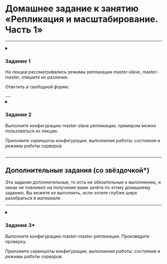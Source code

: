 # Домашнее задание к занятию «Репликация и масштабирование. Часть 1»
<!--
### Инструкция по выполнению домашнего задания

1. Сделайте fork [репозитория c шаблоном решения](https://github.com/netology-code/sys-pattern-homework) к себе в Github и переименуйте его по названию или номеру занятия, например, https://github.com/имя-вашего-репозитория/gitlab-hw или https://github.com/имя-вашего-репозитория/8-03-hw).
2. Выполните клонирование этого репозитория к себе на ПК с помощью команды `git clone`.
3. Выполните домашнее задание и заполните у себя локально этот файл README.md:
   - впишите вверху название занятия и ваши фамилию и имя;
   - в каждом задании добавьте решение в требуемом виде: текст/код/скриншоты/ссылка;
   - для корректного добавления скриншотов воспользуйтесь инструкцией [«Как вставить скриншот в шаблон с решением»](https://github.com/netology-code/sys-pattern-homework/blob/main/screen-instruction.md);
   - при оформлении используйте возможности языка разметки md. Коротко об этом можно посмотреть в [инструкции по MarkDown](https://github.com/netology-code/sys-pattern-homework/blob/main/md-instruction.md).
4. После завершения работы над домашним заданием сделайте коммит (`git commit -m "comment"`) и отправьте его на Github (`git push origin`).
5. Для проверки домашнего задания преподавателем в личном кабинете прикрепите и отправьте ссылку на решение в виде md-файла в вашем Github.
6. Любые вопросы задавайте в чате учебной группы и/или в разделе «Вопросы по заданию» в личном кабинете.

Желаем успехов в выполнении домашнего задания.
-->
---
<details>
  <summary>

### Задание 1

На лекции рассматривались режимы репликации master-slave, master-master, опишите их различия.

*Ответить в свободной форме.*

  </summary>

Репликация (от лат. replico -повторяю) — это тиражирование изменений данных с главного сервера БД на одном или нескольких зависимых серверах. Главный сервер будем называть мастером, а зависимые — репликами.
Изменения данных, происходящие на мастере, повторяются на репликах (но не наоборот). Поэтому запросы на изменение данных (INSERT, UPDATE, DELETE и т. д.) выполняются только на мастере, а запросы на чтение данных (проще говоря, SELECT) могут выполняться как на репликах, так и на мастере. Процесс репликации на одной из реплик не влияет на работу других реплик, и практически не влияет на работу мастера.

*master-slave*

Классическая схема репликации, когда данные с одного сервера "master - ведущий" передаются на "slave - ведомый", при этом запись данных производится только на master'е, а чтение возможно как с 'master', так и с 'slave'. серверов 'slave' может быть несколько.

*master-master*

Схема репликации, когда данные передаются с одного master сервера на другой(-ие) master сервер. Запись данных в БД может производиться на любом сервере master, НО при сбое репликации данные с большей долей вероятности станут не консистентными. С данной схеме репликации может быть несколько серверов 'master' и к каждому можно добавить один или несколько серверов 'slave'.

</details>
---

<details>
  <summary>

### Задание 2

Выполните конфигурацию master-slave репликации, примером можно пользоваться из лекции.

*Приложите скриншоты конфигурации, выполнения работы: состояния и режимы работы серверов.*

  </summary>

Конфигурацию репликации master-slave будем выполнять на вирт машинах с ОС Centos 7


```
1ВМ: hostname: mysql-master, ip 192.168.77.117

2ВМ: hostname: mysql-slave, ip 192.168.77.118
```

#### Настройка mysql-master сервера.

Будем начинать с настройки конфигурационного файла базы данных.

```
$. nano my.cnf 
```

Первый делом нам нужно настроить server_id. (_ 'server_id' это идентификатор сервера и он используется для идентификации сервера в топологии репликации и он обязательно должен быть положительным целым числом от 1 до 32_).

```
[mysqld]
server_id = 1
```

Настройка ведение двоичного журнала (binary log).

_Ведения двоичного журнала на сервере master является обязательным действием потому что сервер slave будет подключаться на сервер master и читать эти двоичные журналы. Ведение двоичного журнала по умолчанию включено. Но по умолчанию все двоичные журналы будут создаваться и хранится в директории там где лежат все файлы базы данных. Нам это не подходит и мы сами укажем место хранения двоичных журналов._

```
[mysqld]
...
log_bin = /var/log/mysql/binary_log/mysql-bin.log
log_bin_index = /var/log/mysql/binary_log/binlog.index
```

Настройка согласованности репликации.

_За согласованность репликации отвечает переменная innodb_flush_log_at_trx_commit и sync_binlog. Всегда ставьте значения этих переменных в значения 1. Данная переменная может иметь значения 0, 1, 2. Если вы укажите 0 или 2, то есть риск потерять транзакции._

```
[mysqld]
...
innodb_flush_log_at_trx_commit = 1
sync_binlog = 1
```

Настройка на реплике ведения двоичного журнала.

_Ведения двоичного журнала на сервере slave является не обязательным, ну так как в определенный момент вы захотите переключить репликацию в обратную сторону то лучше чтобы slave сервер тоже вел свой двоичный журнал._

```
[mysqld]
...
log_replica_updates = ON
```

Настройка ведения журнала ретрансляции.

_За ведения журнала ретрансляции отвечают переменные relay_log и relay_log_index. Эти переменные относятся к серверу slave, и они по умолчанию включены, но они будут создаваться в директории где у вас лежат все файлы базы данных, и нам это не подходит. Мы создадим свои директории._

```
[mysqld]
...
relay_log = /var/log/mysql/relay_log/mysql-relay.log
relay_log_index = /var/log/mysql/relay_log/mysql-relay.index
```

Результат.

В итоги получим конфигурационный файл для сервера mysql-master 

```
[mysqld]
server_id = 1
log_bin = /var/log/mysql/binary_log/mysql-bin.log
log_bin_index = /var/log/mysql/binary_log/binlog.index
innodb_flush_log_at_trx_commit = 1
sync_binlog = 1
log_replica_updates = ON
relay_log = /var/log/mysql/relay_log/mysql-relay.log
relay_log_index = /var/log/mysql/relay_log/mysql-relay.index
```

#### Создания учетной записи на master сервере.

_Каждый slave сервер будет подключаться к master серверу с использованием имени пользователя и пароля, поэтому на master сервере должна быть учетная запись пользователя, которую slave сервер будет использовать для подключения._

Создаем учетную запись на mysql-master сервере.


```
mysql> CREATE USER 'replication'@'%' IDENTIFIED BY 'kjs&#&d89h3G';
```

Назначаем этому пользователю необходимые права.

```
mysql> GRANT REPLICATION SLAVE ON *.* TO 'replication'@'%';
```
 
Настройка slave сервера.

_В конфигурационный файл slave сервера мы должны добавить все что мы добавляли на master сервер, но за исключением server_id. server_id должен быть уникальный на каждом сервере в той топологии репликации где он участвует. Ну и добавим параметр read_only чтобы не было возможности делать операции вставки, редактирования и удаления данных, а только их чтения._


```
[mysqld]
server_id = 2
log_bin = /var/log/mysql/binary_log/mysql-bin.log
log_bin_index = /var/log/mysql/binary_log/binlog.index
innodb_flush_log_at_trx_commit = 1
sync_binlog = 1
log_replica_updates = ON
relay_log = /var/log/mysql/relay_log/mysql-relay.log
relay_log_index = /var/log/mysql/relay_log/mysql-relay.index
read_only = ON
```
 
На master сервере server_id у нас 1, а slave сервер будет 2.

#### Резервная копия mysql-master сервера.

_Настала очередь сделать резервную копию базы данных master сервера и перенести эту копию на slave сервер. Сделать резервную копию есть множество вариантов, но мы будем использовать самый простой, утилита mysqldump._

```
$. mysqldump -u root -p --all-databases --source-data > /tmp/backup.db
```

_После того как мы сделали резервную копию базы данных, нам нужно её перенести на mysql-slave сервер, и на mysql-slave сервере нужно эту резервную копию импортировать._

```
$. mysql -u root -p < /tmp/backup.db
```

Поиск позиции двоичного журнала на mysql-master сервере.

_На master сервере нам нужно найти последнюю позицию в двоичном журнале, та и сам журнал как называется на текущий момент._

```
mysql> SHOW MASTER STATUS;
+---------------+----------+--------------+------------------+-------------------+
| File          | Position | Binlog_Do_DB | Binlog_Ignore_DB | Executed_Gtid_Set |
+---------------+----------+--------------+------------------+-------------------+
| binlog.000005 |      157 |              |                  |                   |
+---------------+----------+--------------+------------------+-------------------+
```

В этом результате нам важно записать значения File и Position.

Подключаем mysql-slave сервер к mysql-master серверу.

```
mysql> CHANGE REPLICATION SOURCE TO SOURCE_HOST='mysql-master', SOURCE_USER='replication', SOURCE_PASSWORD='kjs&#&d89h3G', SOURCE_LOG_FILE='binlog.000005', SOURCE_LOG_POS=157;
```

Запуск репликации.

_Для включения и остановки репликации в базе данных существуют команды **START REPLICA** и **STOP REPLICA**._

```
mysql> START REPLICA;
```

Проверка репликации.

_После запуска репликации нам нужно проверить правильно ли все работает. Для проверки на mysql-slave сервере воспользуемся командой:_

```
mysql> SHOW REPLICA STATUS\G;
```
![](./Screenshot_156.png)
![](./Screenshot_157.png)


Самые важные параметры которые показывают что репликация проходит успешно это:

```
          Replica_IO_Running : Yes
          Replica_SQL_Running: Yes
```


</details>

---

## Дополнительные задания (со звёздочкой*)
Эти задания дополнительные, то есть не обязательные к выполнению, и никак не повлияют на получение вами зачёта по этому домашнему заданию. Вы можете их выполнить, если хотите глубже шире разобраться в материале.

---

<details>
  <summary>

### Задание 3* 

Выполните конфигурацию master-master репликации. Произведите проверку.

*Приложите скриншоты конфигурации, выполнения работы: состояния и режимы работы серверов.*

  </summary>

Для переключение в конфигурацию master-master, на нашем mysql-slave сервере выполним следующую команду:

```
SHOW MASTER STATUS;
